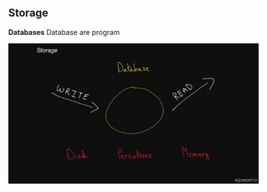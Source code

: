 ## Storage

**Databases** Database are program 


<img src="https://github.com/ishifoev/CodeChalenge-JS/blob/main/day5/storage.jpg?raw=true"/>